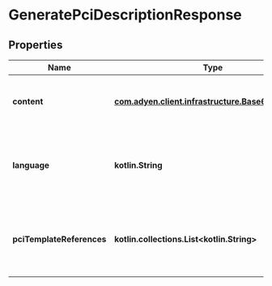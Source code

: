 
# GeneratePciDescriptionResponse

## Properties
Name | Type | Description | Notes
------------ | ------------- | ------------- | -------------
**content** | [**com.adyen.client.infrastructure.Base64ByteArray**](com.adyen.client.infrastructure.Base64ByteArray.md) | The generated questionnaires in a base64 encoded format. |  [optional]
**language** | **kotlin.String** | The two-letter [ISO-639-1](https://en.wikipedia.org/wiki/List_of_ISO_639-1_codes) language code for the questionnaire. For example, **en**. |  [optional]
**pciTemplateReferences** | **kotlin.collections.List&lt;kotlin.String&gt;** | The array of Adyen-generated unique identifiers for the questionnaires. |  [optional]



